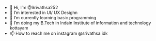 - 👋 Hi, I’m @Srivathsa252
- 👀 I’m interested in UI/ UX Desighn
- 🌱 I’m currently learning basic programming
- 💞️ I’m doing my B.Tech in Indain Institute of information and technology kottayam
- 📫 How to reach me on instagram @srivathsa.idk
<!---
Srivathsa252/Srivathsa252 is a ✨ special ✨ repository because its `README.md` (this file) appears on your GitHub profile.
You can click the Preview link to take a look at your changes.
--->
